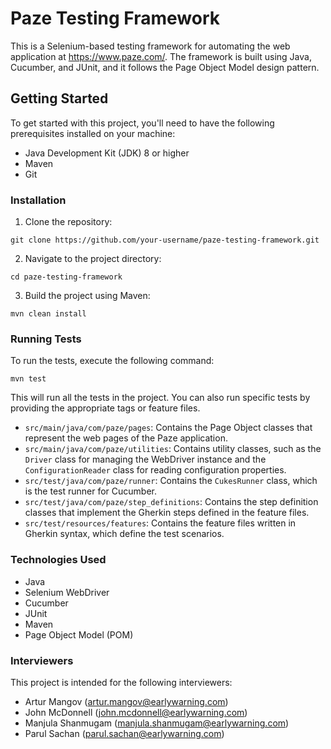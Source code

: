 # Paze Testing Framework

This is a Selenium-based testing framework for automating the web application at https://www.paze.com/. The framework is built using Java, Cucumber, and JUnit, and it follows the Page Object Model design pattern.

## Getting Started

To get started with this project, you'll need to have the following prerequisites installed on your machine:

- Java Development Kit (JDK) 8 or higher
- Maven
- Git

### Installation

1. Clone the repository:

```
git clone https://github.com/your-username/paze-testing-framework.git
```

2. Navigate to the project directory:

```
cd paze-testing-framework
```

3. Build the project using Maven:

```
mvn clean install
```

### Running Tests

To run the tests, execute the following command:

```
mvn test
```

This will run all the tests in the project. You can also run specific tests by providing the appropriate tags or feature files.




- `src/main/java/com/paze/pages`: Contains the Page Object classes that represent the web pages of the Paze application.
- `src/main/java/com/paze/utilities`: Contains utility classes, such as the `Driver` class for managing the WebDriver instance and the `ConfigurationReader` class for reading configuration properties.
- `src/test/java/com/paze/runner`: Contains the `CukesRunner` class, which is the test runner for Cucumber.
- `src/test/java/com/paze/step_definitions`: Contains the step definition classes that implement the Gherkin steps defined in the feature files.
- `src/test/resources/features`: Contains the feature files written in Gherkin syntax, which define the test scenarios.

### Technologies Used

- Java
- Selenium WebDriver
- Cucumber
- JUnit
- Maven
- Page Object Model (POM)

### Interviewers

This project is intended for the following interviewers:

- Artur Mangov (artur.mangov@earlywarning.com)
- John McDonnell (john.mcdonnell@earlywarning.com)
- Manjula Shanmugam (manjula.shanmugam@earlywarning.com)
- Parul Sachan (parul.sachan@earlywarning.com)
